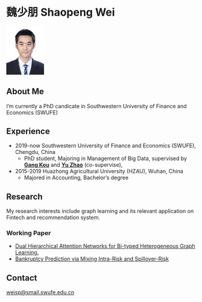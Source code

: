 #  魏少朋 Shaopeng Wei
<img src="photo.jpg" alt="drawing" width="100"/>

## About Me
I’m currently a PhD candicate in Southwestern University of Finance and Economics (SWUFE)

## Experience
+ 2019-now   Southwestern University of Finance and Economics (SWUFE), Chengdu, China
    - PhD student, Majoring in Management of Big Data, supervised by [**Gang Kou**](https://scholar.google.com/citations?hl=zh-CN&user=dRL7HngAAAAJ) and [**Yu Zhao**](https://scholar.google.com/citations?hl=zh-CN&user=J3yW0aYAAAAJ) (co-supervise), 
+ 2015-2019  Huazhong Agricultural University (HZAU), Wuhan, China
    - Majored in Accounting, Bachelor’s degree



## Research
My research interests include graph learning and its relevant application on Fintech and recommendation system.

### Working Paper
+	[Dual Hierarchical Attention Networks for Bi-typed Heterogeneous Graph Learning.](https://arxiv.org/pdf/2112.13078.pdf)
+ [Bankruptcy Prediction via Mixing Intra-Risk and Spillover-Risk](https://arxiv.org/pdf/2202.03874.pdf)



## Contact
weisp@smail.swufe.edu.cn
